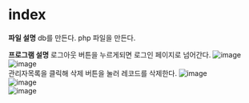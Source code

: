 # index
 **파일 설명**
 db를 만든다.
 php 파일을 만든다.
 
**프로그램 설명**
로그아웃 버튼을 누르게되면 로그인 페이지로 넘어간다.
![image](https://user-images.githubusercontent.com/102715143/174591587-a3596f75-2aad-4e20-aabf-ba53c19eec94.png)<br>
![image](https://user-images.githubusercontent.com/102715143/174591704-75a5f73d-fad0-44e0-a6bb-fe0148e014fd.png)<br>
관리자목록을 클릭해 삭제 버튼을 눌러 레코드를 삭제한다.
![image](https://user-images.githubusercontent.com/102715143/174592090-3a5f1203-35f4-4340-b1fb-868cfef6f436.png)<br>
![image](https://user-images.githubusercontent.com/102715143/174592186-43418f5e-e65d-412b-9444-19adc984f535.png)<br>
![image](https://user-images.githubusercontent.com/102715143/174592263-7f69f100-b331-4c00-8b11-ecb3aecbe505.png)<br>



